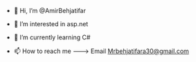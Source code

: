 - 👋 Hi, I’m @AmirBehjatifar
- 👀 I’m interested in asp.net
- 🌱 I’m currently learning C#

- 📫 How to reach me  ---> Email Mrbehjatifara30@gmail.com

<!---
AmirBehjatifar/AmirBehjatifar is a ✨ special ✨ repository because its `README.md` (this file) appears on your GitHub profile.
You can click the Preview link to take a look at your changes.
--->
